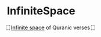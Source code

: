 # InfiniteSpace
۝ [Infinite space](https://haithamaouati.github.io/InfiniteSpace/) of Quranic verses ۝

